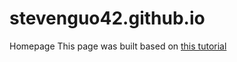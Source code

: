 # stevenguo42.github.io
Homepage 
This page was built based on [this tutorial](http://jmcglone.com/guides/github-pages/)
